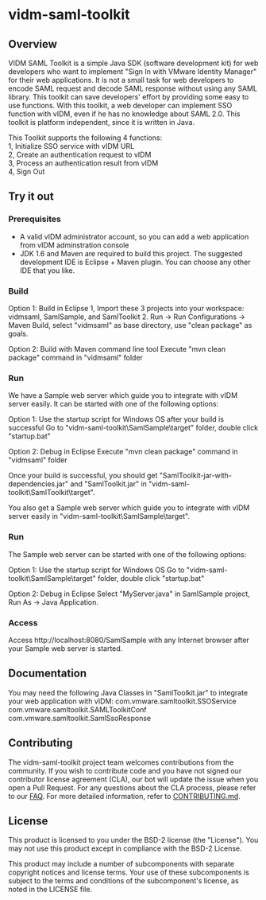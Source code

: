 
# vidm-saml-toolkit

## Overview

VIDM SAML Toolkit is a simple Java SDK (software development kit) for web developers who want to implement "Sign In with VMware Identity Manager" for their web applications. 
It is not a small task for web developers to encode SAML request and decode SAML response without using any SAML library.
This toolkit can save developers' effort by providing some easy to use functions. With this toolkit, a web developer can implement SSO function with vIDM, even if he has no knowledge about SAML 2.0. This toolkit is platform independent, since it is written in Java. 

This Toolkit supports the following 4 functions:      
1, Initialize SSO service with vIDM URL      
2, Create an authentication request to vIDM      
3, Process an authentication result from vIDM      
4, Sign Out

## Try it out

### Prerequisites

* A valid vIDM administrator account, so you can add a web application from vIDM adminstration console
* JDK 1.6 and Maven are required to build this project. The suggested development IDE is Eclipse + Maven plugin. You can choose any other IDE that you like. 

### Build

Option 1: Build in Eclipse
1, Import these 3 projects into your workspace: vidmsaml, SamlSample, and SamlToolkit
2. Run -> Run Configurations -> Maven Build, select "vidmsaml" as base directory, use "clean package" as goals. 

Option 2: Build with Maven command line tool
Execute "mvn clean package" command in "vidmsaml" folder

### Run
We have a Sample web server which guide you to integrate with vIDM server easily. It can be started with one of the following options:

Option 1: Use the startup script for Windows OS after your build is successful
Go to "vidm-saml-toolkit\SamlSample\target" folder, double click "startup.bat"

Option 2: Debug in Eclipse
Execute "mvn clean package" command in "vidmsaml" folder

Once your build is successful, you should get "SamlToolkit-jar-with-dependencies.jar" and "SamlToolkit.jar" in "vidm-saml-toolkit\SamlToolkit\target". 

You also get a Sample web server which guide you to integrate with vIDM server easily in "vidm-saml-toolkit\SamlSample\target".

### Run

The Sample web server can be started with one of the following options:

Option 1: Use the startup script for Windows OS 
Go to "vidm-saml-toolkit\SamlSample\target" folder, double click "startup.bat"

Option 2: Debug in Eclipse
Select "MyServer.java" in SamlSample project, Run As -> Java Application.

### Access

Access http://localhost:8080/SamlSample with any Internet browser after your Sample web server is started.

## Documentation

You may need the following Java Classes in "SamlToolkit.jar" to integrate your web application with vIDM:
com.vmware.samltoolkit.SSOService
com.vmware.samltoolkit.SAMLToolkitConf
com.vmware.samltoolkit.SamlSsoResponse

## Contributing

The vidm-saml-toolkit project team welcomes contributions from the community. If you wish to contribute code and you have not
signed our contributor license agreement (CLA), our bot will update the issue when you open a Pull Request. For any
questions about the CLA process, please refer to our [FAQ](https://cla.vmware.com/faq). For more detailed information,
refer to [CONTRIBUTING.md](CONTRIBUTING.md).

## License

This product is licensed to you under the BSD-2 license (the "License").  You may not use this product except in compliance with the BSD-2 License.

This product may include a number of subcomponents with separate copyright notices and license terms. Your use of these subcomponents is subject to the terms and conditions of the subcomponent's license, as noted in the LICENSE file.

